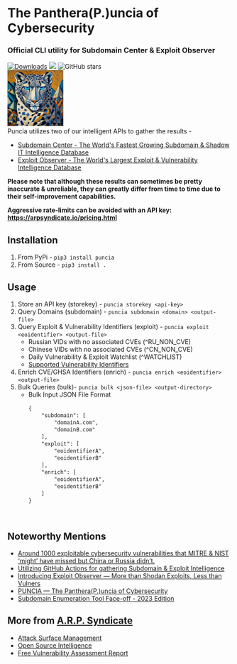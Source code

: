 #  The Panthera(P.)uncia of Cybersecurity 
### Official CLI utility for Subdomain Center & Exploit Observer

[![Downloads](https://pepy.tech/badge/puncia)](https://pepy.tech/project/puncia)
<img src="https://img.shields.io/badge/contributions-welcome-brightgreen.svg?style=flat">
<img alt="GitHub stars" src="https://img.shields.io/github/stars/ARPSyndicate/puncia"> 
<br>
<img src="https://raw.githubusercontent.com/ARPSyndicate/puncia/master/puncia.png" width=25%> 
<br>
Puncia utilizes two of our intelligent APIs to gather the results - <br>
- [Subdomain Center - The World's Fastest Growing Subdomain & Shadow IT Intelligence Database](https://subdomain.center)<br>
- [Exploit Observer - The World's Largest Exploit & Vulnerability Intelligence Database](https://exploit.observer)

**Please note that although these results can sometimes be pretty inaccurate & unreliable, they can greatly differ from time to time due to their self-improvement capabilities.**

**Aggressive rate-limits can be avoided with an API key: https://arpsyndicate.io/pricing.html**

## Installation
1. From PyPi - `pip3 install puncia`
2. From Source - `pip3 install .`<br>

## Usage
1. Store an API key (storekey) - `puncia storekey <api-key>`
2. Query Domains (subdomain) - `puncia subdomain <domain> <output-file>`
3. Query Exploit & Vulnerability Identifiers (exploit) - `puncia exploit <eoidentifier> <output-file>`
    - Russian VIDs with no associated CVEs (^RU_NON_CVE)
    - Chinese VIDs with no associated CVEs (^CN_NON_CVE)
    - Daily Vulnerability & Exploit Watchlist (^WATCHLIST)
    - [Supported Vulnerability Identifiers](https://github.com/ARPSyndicate/docs?tab=readme-ov-file#supported-vulnerability-identifiers)
4. Enrich CVE/GHSA Identifiers (enrich) - `puncia enrich <eoidentifier> <output-file>`
5. Bulk Queries (bulk)- `puncia bulk <json-file> <output-directory>`<br>
    - Bulk Input JSON File Format
        ```
        {
            "subdomain": [
                "domainA.com",
                "domainB.com"
            ],
            "exploit": [
                "eoidentifierA",
                "eoidentifierB"
            ],
            "enrich": [
                "eoidentifierA",
                "eoidentifierB"
            ]
        }
        ```
<br>

## Noteworthy Mentions
- [Around 1000 exploitable cybersecurity vulnerabilities that MITRE & NIST ‘might’ have missed but China or Russia didn’t.](https://blog.arpsyndicate.io/over-a-1000-vulnerabilities-that-mitre-nist-might-have-missed-but-china-or-russia-did-not-871b2364a526)
- [Utilizing GitHub Actions for gathering Subdomain & Exploit Intelligence](https://blog.arpsyndicate.io/utilizing-github-actions-for-gathering-subdomain-exploit-intelligence-bbc79c19bb85)
- [Introducing Exploit Observer — More than Shodan Exploits, Less than Vulners](https://blog.arpsyndicate.io/introducing-exploit-observer-more-than-shodan-exploits-less-than-vulners-23eaea466e4a)
- [PUNCIA — The Panthera(P.)uncia of Cybersecurity](https://blog.arpsyndicate.io/puncia-the-panthera-p-uncia-of-cybersecurity-ft-puncia-subdomain-center-exploit-observer-9a9d8cca9576)
- [Subdomain Enumeration Tool Face-off - 2023 Edition](https://blog.blacklanternsecurity.com/p/subdomain-enumeration-tool-face-off-4e5)

## More from [A.R.P. Syndicate](https://www.arpsyndicate.io)
- [Attack Surface Management](https://asm.arpsyndicate.io)
- [Open Source Intelligence](https://asm.arpsyndicate.io/intelligence.html)
- [Free Vulnerability Assessment Report](https://asm.arpsyndicate.io/free-vulnerability-scanning.html)